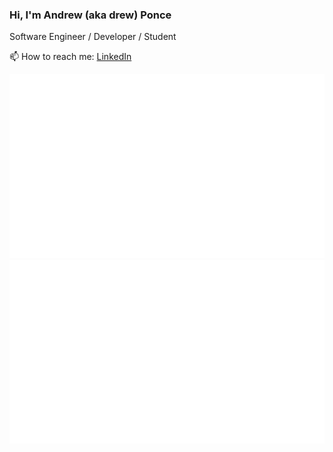 ### Hi, I'm Andrew (aka drew) Ponce


Software Engineer / Developer / Student

📫 How to reach me: [LinkedIn](https://www.linkedin.com/in/drew-ponce/)

![](https://raw.githubusercontent.com/drewdevvv/github-stats/master/generated/overview.svg)
![](https://raw.githubusercontent.com/drewdevvV/github-stats/master/generated/languages.svg)

